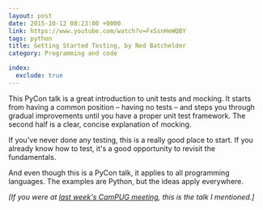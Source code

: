 ```yaml
---
layout: post
date: 2015-10-12 08:23:00 +0000
link: https://www.youtube.com/watch?v=FxSsnHeWQBY
tags: python
title: Getting Started Testing, by Ned Batchelder
category: Programming and code

index:
  exclude: true
---
```


This PyCon talk is a great introduction to unit tests and mocking.
It starts from having a common position &ndash; having no tests &ndash; and steps you through gradual improvements until you have a proper unit test framework.
The second half is a clear, concise explanation of mocking.

If you've never done any testing, this is a really good place to start.
If you already know how to test, it's a good opportunity to revisit the fundamentals.

And even though this is a PyCon talk, it applies to all programming languages.
The examples are Python, but the ideas apply everywhere.

*[If you were at [last week's CamPUG meeting](http://www.meetup.com/CamPUG/events/225157250/), this is the talk I mentioned.]*